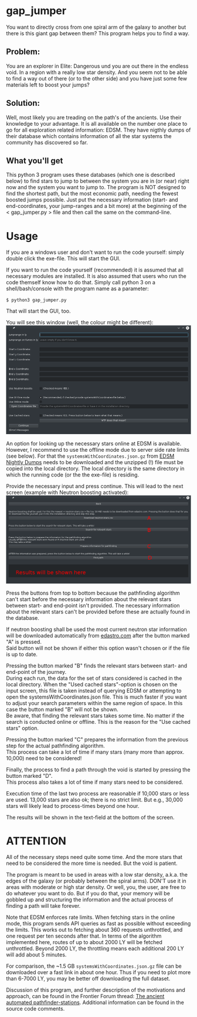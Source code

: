# gap_jumper
You want to directly cross from one spiral arm of the galaxy to another but there is this giant gap between them? This program helps you to find a way.

## Problem:  
You are an explorer in Elite: Dangerous und you are out there in the endless void. In a region with a really low star density. And you seem not to be able to find a way out of there (or to the other side) and you have just some few materials left to boost your jumps?

## Solution:  
Well, most likely you are treading on the path's of the ancients. Use their knowledge to your advantage. It is all available on the number one place to go for all exploration related information: EDSM. 
They have nigthly dumps of their database which contains information of all the star systems the community has discovered so far.

## What you'll get
This python 3 program uses these databases (which one is described below) to find stars to jump to between the system you are in (or near) right now and the system you want to jump to.
The program is NOT designed to find the shortest path, but the most economic path, needing the fewest boosted jumps possible.
Just put the necessary information (start- and end-coordinates, your jump-ranges and a bit more) at the beginning of the < gap_jumper.py > file and then call the same on the command-line.

# Usage
If you are a windows user and don't want to run the code yourself: simply double click the exe-file. This will start the GUI.

If you want to run the code yourself (recommended) it is assumed that all necessary modules are installed. It is also assumed that users who run the code themself know how to do that. Simply call python 3 on a shell/bash/console with the program name as a parameter:
```
$ python3 gap_jumper.py
```
That will start the GUI, too. 

You will see this window (well, the colour might be different):
![Image of User input window](https://github.com/SorenHeinze/gap_jumper/blob/master/0003_input_screen.png)

An option for looking up the necessary stars online at EDSM is available. However, I recommend to use the offline mode due to server side rate limits (see below). For that the `systemsWithCoordinates.json.gz` from [EDSM Nightly Dumps](https://www.edsm.net/en/nightly-dumps) needs to be downloaded and the unzipped (!) file must be copied into the local directory. The local directory is the same directory in which the running code (or the the exe-file) is residing. 

Provide the necessary input and press continue.  This will lead to the next screen (example with Neutron boosting activated):
![Image of User input window](https://github.com/SorenHeinze/gap_jumper/blob/master/0004_working_screen.png)

Press the buttons from top to bottom because the pathfinding algorithm can't start before the necessary information about the relevant stars between start- and end-point isn't provided. The necessary information about the relevant stars can't be provided before these are actually found in the database.

If neutron boosting shall be used the most current neutron star information will be downloaded automatically from [edastro.com](https://edastro.com/mapcharts/files/neutron-stars.csv) after the button marked "A" is pressed.  
Said button will not be shown if either this option wasn't chosen or if the file is up to date.

Pressing the button marked "B" finds the relevant stars between start- and end-point of the journey.  
During each run, the data for the set of stars considered is cached in the local directory. When the "Used cached stars"-option is chosen on the input screen, this file is taken instead of querying EDSM or attempting to open the systemsWithCoordinates.json file. This is much faster if you want to adjust your search parameters within the same region of space. In this case the button marked "B" will not be shown.  
Be aware, that finding the relevant stars takes some time. No matter if the search is conducted online or offline. This is the reason for the "Use cached stars" option.

Pressing the button marked "C" prepares the information from the previous step for the actual pathfinding algorithm.  
This process can take a lot of time if many stars (many more than approx. 10,000) need to be considered!

Finally, the process to find a path through the void is started by pressing the button marked "D".  
This process also takes a lot of time if many stars need to be considered.

Execution time of the last two process are reasonable if 10,000 stars or less are used. 13,000 stars are also ok; there is no strict limit. But e.g., 30,000 stars will likely lead to process-times beyond one hour.

The results will be shown in the text-field at the bottom of the screen.

# ATTENTION
All of the necessary steps need quite some time. And the more stars that need to be considered the more time is needed. But the void is patient.

The program is meant to be used in areas with a low star density, a.k.a. the edges of the galaxy (or probably between the spiral arms). DON'T use it in areas with moderate or high star density. Or well, you, the user, are free to do whatever you want to do. But if you do that, your memory will be gobbled up and structuring the information and the actual process of finding a path will take forever.

Note that EDSM enforces rate limits. When fetching stars in the online mode, this program sends API queries as fast as possible without exceeding the limits. This works out to fetching about 360 requests unthrottled, and one request per ten seconds after that. In terms of the algorithm implemented here, routes of up to about 2000 LY will be fetched unthrottled. Beyond 2000 LY, the throttling means each additional 200 LY will add about 5 minutes.

For comparison, the ~1.5 GB `systemsWithCoordinates.json.gz` file can be downloaded over a fast link in about one hour. Thus if you need to plot more than 6-7000 LY, you may be better off downloading the full dataset. 

Discussion of this program, and further description of the motivations and approach, can be found in the Frontier Forum thread: [The ancient automated pathfinder-stations](https://forums.frontier.co.uk/threads/the-ancient-automated-pathfinder-stations.475668/). Additional information can be found in the source code comments.
